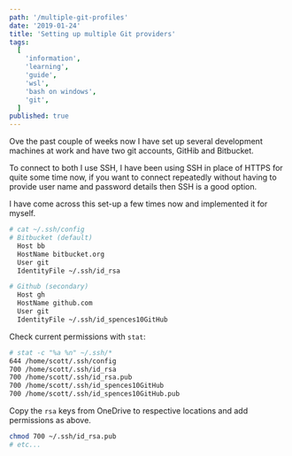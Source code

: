 ```yaml
---
path: '/multiple-git-profiles'
date: '2019-01-24'
title: 'Setting up multiple Git providers'
tags:
  [
    'information',
    'learning',
    'guide',
    'wsl',
    'bash on windows',
    'git',
  ]
published: true
---
```


Ove the past couple of weeks now I have set up several development
machines at work and have two git accounts, GitHib and Bitbucket.

To connect to both I use SSH, I have been using SSH in place of HTTPS
for quite some time now, if you want to connect repeatedly without
having to provide user name and password details then SSH is a good
option.

I have come across this set-up a few times now and implemented it for
myself.

```bash
# cat ~/.ssh/config
# Bitbucket (default)
  Host bb
  HostName bitbucket.org
  User git
  IdentityFile ~/.ssh/id_rsa

# Github (secondary)
  Host gh
  HostName github.com
  User git
  IdentityFile ~/.ssh/id_spences10GitHub
```

Check current permissions with `stat`:

```bash
# stat -c "%a %n" ~/.ssh/*
644 /home/scott/.ssh/config
700 /home/scott/.ssh/id_rsa
700 /home/scott/.ssh/id_rsa.pub
700 /home/scott/.ssh/id_spences10GitHub
700 /home/scott/.ssh/id_spences10GitHub.pub
```

Copy the `rsa` keys from OneDrive to respective locations and add
permissions as above.

```bash
chmod 700 ~/.ssh/id_rsa.pub
# etc...
```
